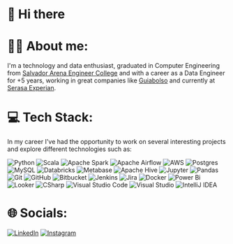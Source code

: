 # 👋 Hi there

# 👨‍💻 About me:

I'm a technology and data enthusiast, graduated in Computer Engineering from [Salvador Arena Engineer College](https://www.linkedin.com/school/faculdade-engenheiro-salvador-arena/) and with a career as a Data Engineer for +5 years, working in great companies like [Guiabolso](https://www.linkedin.com/company/guiabolso/) and currently at [Serasa Experian](https://www.linkedin.com/company/serasaexperian/).

# 💻 Tech Stack:

In my career I've had the opportunity to work on several interesting projects and explore different technologies such as:

![Python](https://img.shields.io/badge/python-3670A0?style=for-the-badge&logo=python&logoColor=ffdd54)
![Scala](https://img.shields.io/badge/scala-gray?style=for-the-badge&logo=scala&logoColor=red)
![Apache Spark](https://img.shields.io/badge/Apache_Spark-%23316192.svg?style=for-the-badge&logo=apachespark&logoColor=orange)
![Apache Airflow](https://img.shields.io/badge/Apache_Airflow-%23107C10.svg?style=for-the-badge&logo=Apache%20Airflow&logoColor=white)
![AWS](https://img.shields.io/badge/AWS-%23FF9900.svg?style=for-the-badge&logo=amazon-aws&logoColor=white)
![Postgres](https://img.shields.io/badge/postgres-%23316192.svg?style=for-the-badge&logo=postgresql&logoColor=white)
![MySQL](https://img.shields.io/badge/MySQL-3670A0?style=for-the-badge&logo=mysql&logoColor=white)
![Databricks](https://img.shields.io/badge/Databricks-white?style=for-the-badge&logo=Databricks&logoColor=red)
![Metabase](https://img.shields.io/badge/Metabase-017CEE?style=for-the-badge&logo=Metabase&logoColor=white)
![Apache Hive](https://img.shields.io/badge/Apache%20Hive-FDEE21?style=for-the-badge&logo=apachehive&logoColor=black)
![Jupyter](https://img.shields.io/badge/Jupyter-F37626?style=for-the-badge&logo=Jupyter&logoColor=white)
![Pandas](https://img.shields.io/badge/pandas-%23150458.svg?style=for-the-badge&logo=pandas&logoColor=white)
![Git](https://img.shields.io/badge/git-%23F05033.svg?style=for-the-badge&logo=git&logoColor=white)
![GitHub](https://img.shields.io/badge/GitHub-181717?style=for-the-badge&logo=GitHub&logoColor=white)
![Bitbucket](https://img.shields.io/badge/bitbucket-%230047B3.svg?style=for-the-badge&logo=bitbucket&logoColor=white)
![Jenkins](https://img.shields.io/badge/jenkins-%232C5263.svg?style=for-the-badge&logo=jenkins&logoColor=white)
![Jira](https://img.shields.io/badge/jira-%230047B3.svg?style=for-the-badge&logo=jira&logoColor=white)
![Docker](https://img.shields.io/badge/docker-%230db7ed.svg?style=for-the-badge&logo=docker&logoColor=white)
![Power Bi](https://img.shields.io/badge/power_bi-F2C811?style=for-the-badge&logo=powerbi&logoColor=black)
![Looker](https://img.shields.io/badge/Looker-017CEE?style=for-the-badge&logo=Looker&logoColor=white)
![CSharp](https://img.shields.io/badge/C_Sharp-%236F02B5?style=for-the-badge&logo=CSharp&logoColor=white)
![Visual Studio Code](https://img.shields.io/badge/Visual%20Studio%20Code-0078d7.svg?style=for-the-badge&logo=visual-studio-code&logoColor=white)
![Visual Studio](https://img.shields.io/badge/Visual%20Studio-5C2D91.svg?style=for-the-badge&logo=visual-studio&logoColor=white)
![IntelliJ IDEA](https://img.shields.io/badge/IntelliJIDEA-000000.svg?style=for-the-badge&logo=intellij-idea&logoColor=white)

# 🌐 Socials:

[![LinkedIn](https://img.shields.io/badge/linkedin-%230077B5.svg?style=for-the-badge&logo=linkedin&logoColor=white)](https://www.linkedin.com/in/williamroliveira)
[![Instagram](https://img.shields.io/badge/Instagram-%23E4405F.svg?style=for-the-badge&logo=Instagram&logoColor=white)](https://www.instagram.com/will.rochaoliveira)
